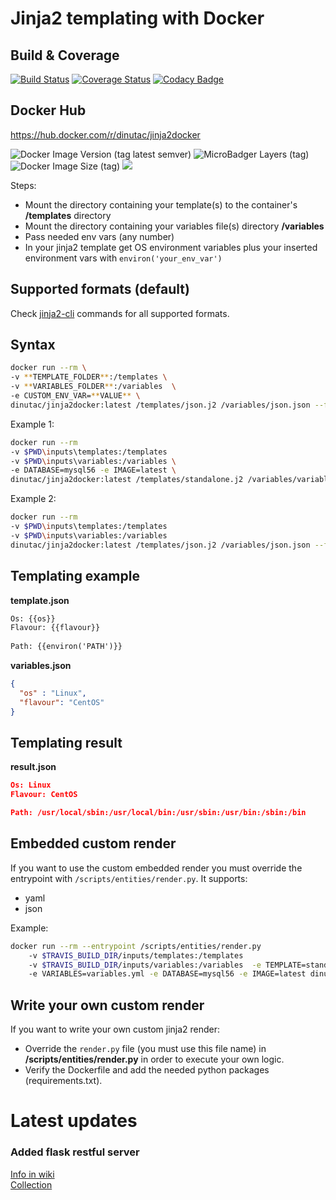 # Jinja2 templating with Docker

## Build & Coverage
[![Build Status](https://travis-ci.org/dinuta/jinja2docker.svg?branch=master)](https://travis-ci.org/dinuta/jinja2docker)
[![Coverage Status](https://coveralls.io/repos/github/dinuta/jinja2docker/badge.svg?branch=master)](https://coveralls.io/github/dinuta/jinja2docker?branch=master)
[![Codacy Badge](https://api.codacy.com/project/badge/Grade/a9754bb39c4145c3818920509bc70a3e)](https://www.codacy.com/manual/dinuta/jinja2docker?utm_source=github.com&amp;utm_medium=referral&amp;utm_content=dinuta/jinja2docker&amp;utm_campaign=Badge_Grade)
## Docker Hub
https://hub.docker.com/r/dinutac/jinja2docker

![Docker Image Version (tag latest semver)](https://img.shields.io/docker/v/dinutac/jinja2docker/2.1.5) ![MicroBadger Layers (tag)](https://img.shields.io/microbadger/layers/dinutac/jinja2docker/2.1.5) ![Docker Image Size (tag)](https://img.shields.io/docker/image-size/dinutac/jinja2docker/2.1.5) ![](https://img.shields.io/docker/pulls/dinutac/jinja2docker.svg)

Steps:   
*  Mount the directory containing your template(s) to the container's **/templates** directory
*  Mount the directory containing your variables file(s) directory **/variables**
*  Pass needed env vars (any number)
*  In your jinja2 template get OS environment variables plus your inserted environment vars with ```environ('your_env_var')```

## Supported formats (default)

Check [jinja2-cli](https://github.com/mattrobenolt/jinja2-cli) commands for all supported formats.  

## Syntax

```bash
docker run --rm \
-v **TEMPLATE_FOLDER**:/templates \ 
-v **VARIABLES_FOLDER**:/variables  \
-e CUSTOM_ENV_VAR=**VALUE** \
dinutac/jinja2docker:latest /templates/json.j2 /variables/json.json --format=json > **OUTPUT_FILE**
```

Example 1: 
```bash
docker run --rm 
-v $PWD\inputs\templates:/templates 
-v $PWD\inputs\variables:/variables \
-e DATABASE=mysql56 -e IMAGE=latest \
dinutac/jinja2docker:latest /templates/standalone.j2 /variables/variables.yml --format=yaml > docker-compose.yml
```

Example 2:
```bash
docker run --rm 
-v $PWD\inputs\templates:/templates 
-v $PWD\inputs\variables:/variables
dinutac/jinja2docker:latest /templates/json.j2 /variables/json.json --format=json
```

## Templating example
**template.json**
``` txt
Os: {{os}}
Flavour: {{flavour}}
   
Path: {{environ('PATH')}}
```

**variables.json**
```json
{
  "os" : "Linux",
  "flavour": "CentOS"
}
```

## Templating result  
**result.json**
```json
Os: Linux
Flavour: CentOS

Path: /usr/local/sbin:/usr/local/bin:/usr/sbin:/usr/bin:/sbin:/bin
```

## Embedded custom render

If you want to use the custom embedded render you must override the entrypoint with ```/scripts/entities/render.py```. It supports:
-  yaml
-  json

Example:
```bash
docker run --rm --entrypoint /scripts/entities/render.py
    -v $TRAVIS_BUILD_DIR/inputs/templates:/templates
    -v $TRAVIS_BUILD_DIR/inputs/variables:/variables  -e TEMPLATE=standalone.j2
    -e VARIABLES=variables.yml -e DATABASE=mysql56 -e IMAGE=latest dinutac/jinja2docker:latest
```

## Write your own custom render
If you want to write your own custom jinja2 render:

-  Override the ```render.py``` file (you must use this file name) in **/scripts/entities/render.py** in order to execute your own logic.
-  Verify the Dockerfile and add the needed python packages (requirements.txt).

# Latest updates  

### Added flask restful server

[Info in wiki](https://github.com/dinuta/jinja2docker/wiki)  
[Collection](https://documenter.getpostman.com/view/2360061/SVYjUN7j)    
  
